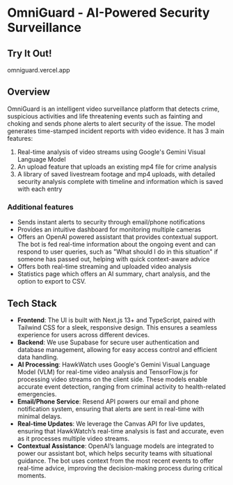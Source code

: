 # OmniGuard - AI-Powered Security Surveillance

## Try It Out!

omniguard.vercel.app

## Overview

OmniGuard is an intelligent video surveillance platform that detects crime, suspicious activities and life threatening events such as fainting and choking and sends phone alerts to alert security of the issue. The model generates time-stamped incident reports with video evidence. It has 3 main features:

1. Real-time analysis of video streams using Google's Gemini Visual Language Model
2. An upload feature that uploads an existing mp4 file for crime analysis
3. A library of saved livestream footage and mp4 uploads, with detailed security analysis complete with timeline and information which is saved with each entry

### Additional features

- Sends instant alerts to security through email/phone notifications
- Provides an intuitive dashboard for monitoring multiple cameras
- Offers an OpenAI powered assistant that provides contextual support. The bot is fed real-time information about the ongoing event and can respond to user queries, such as "What should I do in this situation" if someone has passed out, helping with quick context-aware advice
- Offers both real-time streaming and uploaded video analysis
- Statistics page which offers an AI summary, chart analysis, and the option to export to CSV.

## Tech Stack

- **Frontend**: The UI is built with Next.js 13+ and TypeScript, paired with Tailwind CSS for a sleek, responsive design. This ensures a seamless experience for users across different devices.
- **Backend**: We use Supabase for secure user authentication and database management, allowing for easy access control and efficient data handling.
- **AI Processing**: HawkWatch uses Google's Gemini Visual Language Model (VLM) for real-time video analysis and TensorFlow.js for processing video streams on the client side. These models enable accurate event detection, ranging from criminal activity to health-related emergencies.
- **Email/Phone Service**: Resend API powers our email and phone notification system, ensuring that alerts are sent in real-time with minimal delays.
- **Real-time Updates**: We leverage the Canvas API for live updates, ensuring that HawkWatch’s real-time analysis is fast and accurate, even as it processes multiple video streams.
- **Contextual Assistance**: OpenAI’s language models are integrated to power our assistant bot, which helps security teams with situational guidance. The bot uses context from the most recent events to offer real-time advice, improving the decision-making process during critical moments.
